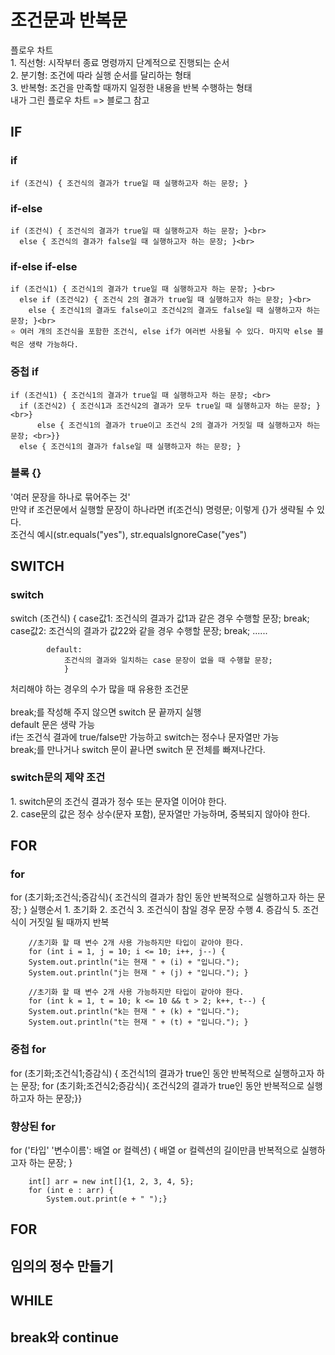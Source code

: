 <h1>조건문과 반복문</h1>
플로우 차트<br>
1. 직선형: 시작부터 종료 명령까지 단계적으로 진행되는 순서<br>
2. 분기형: 조건에 따라 실행 순서를 달리하는 형태<br>
3. 반복형: 조건을 만족할 때까지 일정한 내용을 반복 수행하는 형태<br>
내가 그린 플로우 차트 => 블로그 참고<br>
<h2>IF</h2>
<h3>if</h3>

    if (조건식) { 조건식의 결과가 true일 때 실행하고자 하는 문장; }
<h3>if-else</h3>

    if (조건식) { 조건식의 결과가 true일 때 실행하고자 하는 문장; }<br>
      else { 조건식의 결과가 false일 때 실행하고자 하는 문장; }<br>
<h3>if-else if-else</h3>

    if (조건식1) { 조건식1의 결과가 true일 때 실행하고자 하는 문장; }<br>
      else if (조건식2) { 조건식 2의 결과가 true일 때 실행하고자 하는 문장; }<br>
        else { 조건식1의 결과도 false이고 조건식2의 결과도 false일 때 실행하고자 하는 문장; }<br>
    ⭐️ 여러 개의 조건식을 포함한 조건식, else if가 여러번 사용될 수 있다. 마지막 else 블럭은 생략 가능하다.
<h3>중첩 if</h3>

    if (조건식1) { 조건식1의 결과가 true일 때 실행하고자 하는 문장; <br>
      if (조건식2) { 조건식1과 조건식2의 결과가 모두 true일 때 실행하고자 하는 문장; } <br>}
          else { 조건식1의 결과가 true이고 조건식 2의 결과가 거짓일 때 실행하고자 하는 문장; <br>}}
      else { 조건식1의 결과가 false일 때 실행하고자 하는 문장; }
<h3>블록 {}</h3>
'여러 문장을 하나로 묶어주는 것'<br>
만약 if 조건문에서 실행할 문장이 하나라면 if(조건식) 명령문; 이렇게 {}가 생략될 수 있다.<br>
조건식 예시(str.equals("yes"), str.equalsIgnoreCase("yes")<br>
<h2>SWITCH</h2>
<h3>switch</h3>
        switch (조건식) {
            case값1:
                조건식의 결과가 값1과 같은 경우 수행할 문장;
                    break;
            case값2:
                조건식의 결과가 값22와 같을 경우 수행할 문장;
                    break;
            ......
            
            default: 
                조건식의 결과와 일치하는 case 문장이 없을 때 수행할 문장;
                }
처리해야 하는 경우의 수가 많을 때 유용한 조건문<br>               
break;를 작성해 주지 않으면 switch 문 끝까지 실행<br>
default 문은 생략 가능<br>
if는 조건식 결과에 true/false만 가능하고 switch는 정수나 문자열만 가능<br>
break;를 만나거나 switch 문이 끝나면 switch 문 전체를 빠져나간다.
<h3>switch문의 제약 조건</h3>
1. switch문의 조건식 결과가 정수 또는 문자열 이어야 한다.<br>
2. case문의 값은 정수 상수(문자 포함), 문자열만 가능하며, 중복되지 않아야 한다.<br>
<h2>FOR</h2>
<h3>for</h3>
        for (초기화;조건식;증감식){
            조건식의 결과가 참인 동안 반복적으로 실행하고자 하는 문장; }
        실행순서 1. 초기화 2. 조건식 3. 조건식이 참일 경우 문장 수행 4. 증감식 5. 조건식이 거짓일 될 때까지 반복
        
        //초기화 할 때 변수 2개 사용 가능하지만 타입이 같아야 한다.
        for (int i = 1, j = 10; i <= 10; i++, j--) {
        System.out.println("i는 현재 " + (i) + "입니다.");
        System.out.println("j는 현재 " + (j) + "입니다."); }
        
        //초기화 할 때 변수 2개 사용 가능하지만 타입이 같아야 한다.
        for (int k = 1, t = 10; k <= 10 && t > 2; k++, t--) {
        System.out.println("k는 현재 " + (k) + "입니다.");
        System.out.println("t는 현재 " + (t) + "입니다."); }

        
<h3>중첩 for</h3>
        for (초기화;조건식1;증감식) {
            조건식1의 결과가 true인 동안 반복적으로 실행하고자 하는 문장;
            for (초기화;조건식2;증감식){
                조건식2의 결과가 true인 동안 반복적으로 실행하고자 하는 문장;}}
<h3>향상된 for</h3>
        for ('타입' '변수이름': 배열 or 컬렉션) {
            배열 or 컬렉션의 길이만큼 반복적으로 실행하고자 하는 문장; }
        
        int[] arr = new int[]{1, 2, 3, 4, 5};
        for (int e : arr) {
            System.out.print(e + " ");}
<h3></h3>
<h3></h3>
<h3></h3>
<h3></h3>
<h3></h3>




<h2>FOR</h2>

<h2>임의의 정수 만들기</h2>

<h2>WHILE</h2>

<h2>break와 continue</h2>

